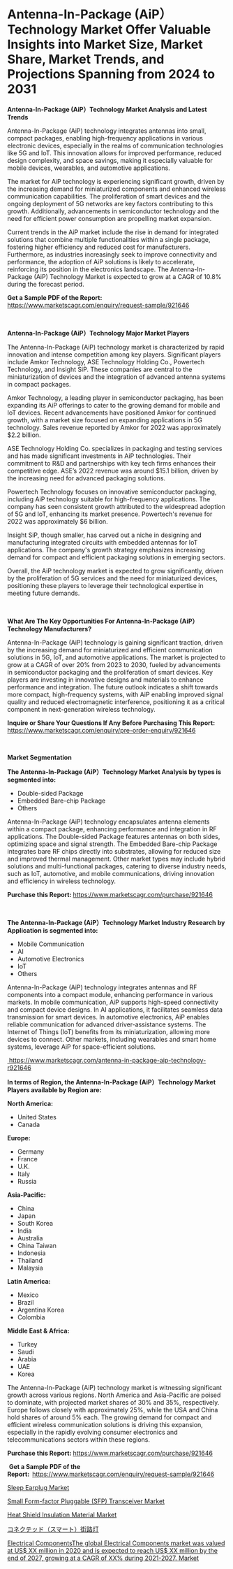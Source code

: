 <p><h1>Antenna-In-Package (AiP）Technology Market Offer Valuable Insights into Market Size, Market Share, Market Trends, and Projections Spanning from 2024 to 2031</h1></p><p><strong>Antenna-In-Package (AiP）Technology Market Analysis and Latest Trends</strong></p>
<p><p>Antenna-In-Package (AiP) technology integrates antennas into small, compact packages, enabling high-frequency applications in various electronic devices, especially in the realms of communication technologies like 5G and IoT. This innovation allows for improved performance, reduced design complexity, and space savings, making it especially valuable for mobile devices, wearables, and automotive applications.</p><p>The market for AiP technology is experiencing significant growth, driven by the increasing demand for miniaturized components and enhanced wireless communication capabilities. The proliferation of smart devices and the ongoing deployment of 5G networks are key factors contributing to this growth. Additionally, advancements in semiconductor technology and the need for efficient power consumption are propelling market expansion.</p><p>Current trends in the AiP market include the rise in demand for integrated solutions that combine multiple functionalities within a single package, fostering higher efficiency and reduced cost for manufacturers. Furthermore, as industries increasingly seek to improve connectivity and performance, the adoption of AiP solutions is likely to accelerate, reinforcing its position in the electronics landscape. The Antenna-In-Package (AiP) Technology Market is expected to grow at a CAGR of 10.8% during the forecast period.</p></p>
<p><strong>Get a Sample PDF of the Report:&nbsp;</strong> <a href="https://www.marketscagr.com/enquiry/request-sample/921646">https://www.marketscagr.com/enquiry/request-sample/921646</a></p>
<p>&nbsp;</p>
<p><strong>Antenna-In-Package (AiP）Technology Major Market Players</strong></p>
<p><p>The Antenna-In-Package (AiP) technology market is characterized by rapid innovation and intense competition among key players. Significant players include Amkor Technology, ASE Technology Holding Co., Powertech Technology, and Insight SiP. These companies are central to the miniaturization of devices and the integration of advanced antenna systems in compact packages.</p><p>Amkor Technology, a leading player in semiconductor packaging, has been expanding its AiP offerings to cater to the growing demand for mobile and IoT devices. Recent advancements have positioned Amkor for continued growth, with a market size focused on expanding applications in 5G technology. Sales revenue reported by Amkor for 2022 was approximately $2.2 billion.</p><p>ASE Technology Holding Co. specializes in packaging and testing services and has made significant investments in AiP technologies. Their commitment to R&D and partnerships with key tech firms enhances their competitive edge. ASE’s 2022 revenue was around $15.1 billion, driven by the increasing need for advanced packaging solutions.</p><p>Powertech Technology focuses on innovative semiconductor packaging, including AiP technology suitable for high-frequency applications. The company has seen consistent growth attributed to the widespread adoption of 5G and IoT, enhancing its market presence. Powertech's revenue for 2022 was approximately $6 billion.</p><p>Insight SiP, though smaller, has carved out a niche in designing and manufacturing integrated circuits with embedded antennas for IoT applications. The company's growth strategy emphasizes increasing demand for compact and efficient packaging solutions in emerging sectors.</p><p>Overall, the AiP technology market is expected to grow significantly, driven by the proliferation of 5G services and the need for miniaturized devices, positioning these players to leverage their technological expertise in meeting future demands.</p></p>
<p>&nbsp;</p>
<p><strong>What Are The Key Opportunities For Antenna-In-Package (AiP）Technology Manufacturers?</strong></p>
<p><p>Antenna-In-Package (AiP) technology is gaining significant traction, driven by the increasing demand for miniaturized and efficient communication solutions in 5G, IoT, and automotive applications. The market is projected to grow at a CAGR of over 20% from 2023 to 2030, fueled by advancements in semiconductor packaging and the proliferation of smart devices. Key players are investing in innovative designs and materials to enhance performance and integration. The future outlook indicates a shift towards more compact, high-frequency systems, with AiP enabling improved signal quality and reduced electromagnetic interference, positioning it as a critical component in next-generation wireless technology.</p></p>
<p><strong>Inquire or Share Your Questions If Any Before Purchasing This Report:</strong> <a href="https://www.marketscagr.com/enquiry/pre-order-enquiry/921646">https://www.marketscagr.com/enquiry/pre-order-enquiry/921646</a></p>
<p>&nbsp;</p>
<p><strong>Market Segmentation</strong></p>
<p><strong>The Antenna-In-Package (AiP）Technology Market Analysis by types is segmented into:</strong></p>
<p><ul><li>Double-sided Package</li><li>Embedded Bare-chip Package</li><li>Others</li></ul></p>
<p><p>Antenna-In-Package (AiP) technology encapsulates antenna elements within a compact package, enhancing performance and integration in RF applications. The Double-sided Package features antennas on both sides, optimizing space and signal strength. The Embedded Bare-chip Package integrates bare RF chips directly into substrates, allowing for reduced size and improved thermal management. Other market types may include hybrid solutions and multi-functional packages, catering to diverse industry needs, such as IoT, automotive, and mobile communications, driving innovation and efficiency in wireless technology.</p></p>
<p><strong>Purchase this Report:&nbsp;</strong><a href="https://www.marketscagr.com/purchase/921646">https://www.marketscagr.com/purchase/921646</a></p>
<p>&nbsp;</p>
<p><strong>The Antenna-In-Package (AiP）Technology Market Industry Research by Application is segmented into:</strong></p>
<p><ul><li>Mobile Communication</li><li>AI</li><li>Automotive Electronics</li><li>IoT</li><li>Others</li></ul></p>
<p><p>Antenna-In-Package (AiP) technology integrates antennas and RF components into a compact module, enhancing performance in various markets. In mobile communication, AiP supports high-speed connectivity and compact device designs. In AI applications, it facilitates seamless data transmission for smart devices. In automotive electronics, AiP enables reliable communication for advanced driver-assistance systems. The Internet of Things (IoT) benefits from its miniaturization, allowing more devices to connect. Other markets, including wearables and smart home systems, leverage AiP for space-efficient solutions.</p></p>
<p><a href="https://www.marketscagr.com/antenna-in-package-aip-technology-r921646">&nbsp;https://www.marketscagr.com/antenna-in-package-aip-technology-r921646</a></p>
<p><strong>In terms of Region, the Antenna-In-Package (AiP）Technology Market Players available by Region are:</strong></p>
<p>
    <p> <strong> North America: </strong>
        <ul>
            <li>United States</li>
            <li>Canada</li>
        </ul>
        </p> 
    <p> <strong> Europe: </strong>
        <ul>
            <li>Germany</li>
            <li>France</li>
            <li>U.K.</li>
            <li>Italy</li>
            <li>Russia</li>
        </ul>
        </p> 
    <p> <strong> Asia-Pacific: </strong>
        <ul>
            <li>China</li>
            <li>Japan</li>
            <li>South Korea</li>
            <li>India</li>
            <li>Australia</li>
            <li>China Taiwan</li>
            <li>Indonesia</li>
            <li>Thailand</li>
            <li>Malaysia</li>
        </ul>
        </p> 
    <p> <strong> Latin America: </strong>
        <ul>
            <li>Mexico</li>
            <li>Brazil</li>
            <li>Argentina Korea</li>
            <li>Colombia</li>
        </ul>
        </p> 
    <p> <strong> Middle East & Africa: </strong>
        <ul>
            <li>Turkey</li>
            <li>Saudi</li>
            <li>Arabia</li>
            <li>UAE</li>
            <li>Korea</li>
        </ul>
    </p>
    </p>
<p><p>The Antenna-In-Package (AiP) technology market is witnessing significant growth across various regions. North America and Asia-Pacific are poised to dominate, with projected market shares of 30% and 35%, respectively. Europe follows closely with approximately 25%, while the USA and China hold shares of around 5% each. The growing demand for compact and efficient wireless communication solutions is driving this expansion, especially in the rapidly evolving consumer electronics and telecommunications sectors within these regions.</p></p>
<p><strong>Purchase this Report: </strong><a href="https://www.marketscagr.com/purchase/921646">https://www.marketscagr.com/purchase/921646</a></p>
<p>&nbsp;<strong>Get a Sample PDF of the Report:&nbsp;&nbsp;</strong><a href="https://www.marketscagr.com/enquiry/request-sample/921646">https://www.marketscagr.com/enquiry/request-sample/921646</a></p>
<p><strong></strong></p>
<p><p><a href="https://medium.com/@amandawbrown02/the-global-sleep-earplug-market-is-projected-to-experience-an-annual-growth-rate-of-5-7-73d4841401fd">Sleep Earplug Market</a></p><p><a href="https://issuu.com/reportprime-2/docs/small-form-factor-pluggable-sfp-tra_c8aca524d2ae76">Small Form-factor Pluggable (SFP) Transceiver Market</a></p><p><a href="https://www.linkedin.com/pulse/heat-shield-insulation-material-market-growth-segmentation-unyye?trackingId=UVKDMshASjyXr9QeBlP62g%3D%3D">Heat Shield Insulation Material Market</a></p><p><a href="https://medium.com/@jolyongue8huy/connected-smart-street-lights-market-%E3%81%AE%E3%82%B0%E3%83%AD%E3%83%BC%E3%83%90%E3%83%AB%E5%B8%82%E5%A0%B4%E6%A6%82%E8%A6%81%E3%81%AF-%E4%B8%96%E7%95%8C%E3%81%8A%E3%82%88%E3%81%B3%E4%B8%BB%E8%A6%81%E5%B8%82%E5%A0%B4%E3%81%AB%E3%81%8A%E3%81%91%E3%82%8B%E6%A5%AD%E7%95%8C%E3%81%AB%E5%BD%B1%E9%9F%BF%E3%82%92%E4%B8%8E%E3%81%88%E3%82%8B%E4%B8%BB%E8%A6%81%E3%81%AA%E3%83%88%E3%83%AC%E3%83%B3%E3%83%89%E3%81%AB%E3%81%A4%E3%81%84%E3%81%A6-%E7%8B%AC%E8%87%AA%E3%81%AE%E8%A6%96%E7%82%B9%E3%82%92%E6%8F%90%E4%BE%9B%E3%81%97%E3%81%BE%E3%81%99-63d1cbe9434f">コネクテッド（スマート）街路灯</a></p><p><a href="https://github.com/Krish2023na/Market-Research-Report-List-6/blob/main/electrical-componentsthe-global-electrical-components-market-was-valued-at-us-xx-million-in-2020-and-is-expected-to-reach-us-xx-million-by-the-end-of-2027-growing-at-a-cagr-of-xx-during-2021-2027-market.md">Electrical ComponentsThe global Electrical Components market was valued at US$ XX million in 2020 and is expected to reach US$ XX million by the end of 2027, growing at a CAGR of XX% during 2021-2027. Market</a></p></p>